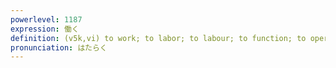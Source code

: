 ```yaml
---
powerlevel: 1187
expression: 働く
definition: (v5k,vi) to work; to labor; to labour; to function; to operate; to be effective; to work (i.e. ... works); to come into play; to commit (e.g. a crime); to perpetrate; to do; (P)
pronunciation: はたらく
---
```

